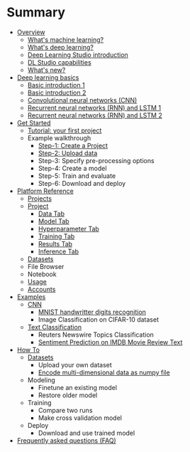 # Summary

* [Overview](README.md)
  * [What's machine learning?](whats-machine-learning.md)
  * [What's deep learning?](chapter-2.md)
  * [Deep Learning Studio introduction](deep-learning-studio.md)
  * [DL Studio capabilities](dl-studio-capabilities.md)
  * [What's new?](whats-new.md)
* [Deep learning basics](deep-learning-basics.md)
  * [Basic introduction 1](introduction-to-deep-learning-by-luis-serrano.md)
  * [Basic introduction 2](how-deep-learning-work-by-brandon-rohrer.md)
  * [Convolutional neural networks \(CNN\)](convolutional-neural-layer.md)
  * [Recurrent neural networks \(RNN\) and LSTM 1](recurrent-neural-networks-rnn-and-lstm.md)
  * [Recurrent neural networks \(RNN\) and LSTM 2](sequence-learning-with-rnn.md)
* [Get Started](get-started.md)
  * [Tutorial: your first project](get-started/create-your-first-deep-learning-ai-model.md)
  * Example walkthrough
    * [Step-1: Create a Project](get-started/step-1-create-a-project.md)
    * [Step-2: Upload data](get-started/step-2-upload-data.md)
    * Step-3: Specify pre-processing options
    * Step-4: Create a model
    * Step-5: Train and evaluate
    * Step-6: Download and deploy
* [Platform Reference](software-reference.md)
  * [Projects](software-reference/project-tab.md)
  * [Project](software-reference/project-page.md)
    * [Data Tab](software-reference/data-tab.md)
    * [Model Tab](software-reference/model-tab.md)
    * [Hyperparameter Tab](software-reference/hyperparameter-tab.md)
    * [Training Tab](software-reference/training-tab.md)
    * [Results Tab](software-reference/results-tab.md)
    * [Inference Tab](software-reference/inference-tab.md)
  * [Datasets](software-reference/dataset-page.md)
  * File Browser
  * Notebook
  * [Usage](software-reference/usage-page.md)
  * [Accounts](software-reference/accounts-page.md)
* [Examples](examples.md)
  * [CNN](examples/cnn.md)
    * [MNIST handwritter digits recognition](examples/mnist-handwritter-digits-recognition.md)
    * Image Classification on CIFAR-10 dataset
  * [Text Classification](examples/text-classification.md)
    * Reuters Newswire Topics Classification
    * [Sentiment Prediction on IMDB Movie Review Text](examples/sentiment-prediction-on-imdb-movie-review-text.md)
* [How To](how-to.md)
  * [Datasets](d)
    * Upload your own dataset
    * [Encode multi-dimensional data as numpy file](encode-multi-dimensional-data-as-numpy-file.md)
  * Modeling
    * Finetune an existing model
    * Restore older model
  * Training
    * Compare two runs
    * Make cross validation model
  * Deploy
    * Download and use trained model
* [Frequently asked questions \(FAQ\)](frequently-asked-questions-faq.md)

